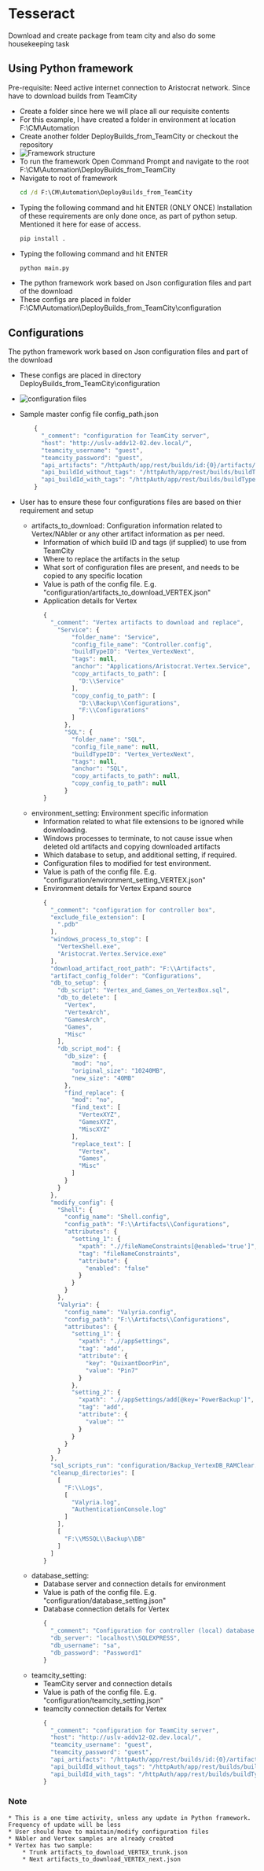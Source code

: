 # Tesseract
Download and create package from team city and also do some housekeeping task

## Using Python framework
Pre-requisite: Need active internet connection to Aristocrat network. Since have to download builds from TeamCity

* Create a folder since here we will place all our requisite contents
* For this example, I have created a folder in environment at location F:\CM\Automation 
* Create another folder DeployBuilds_from_TeamCity or checkout the repository
* ![Framework structure](./graphics/documentation/framework_structure.png)
* To run the framework
Open Command Prompt and navigate to the root F:\CM\Automation\DeployBuilds_from_TeamCity
* Navigate to root of framework
    ```cmd
    cd /d F:\CM\Automation\DeployBuilds_from_TeamCity
    ```
* Typing the following command and hit ENTER (ONLY ONCE)
Installation of these requirements are only done once, as part of python setup. Mentioned it here for ease of access.
    ```cmd
    pip install .
    ```
* Typing the following command and hit ENTER
    ```cmd
    python main.py
    ```
* The python framework work based on Json configuration files and part of the download 
* These configs are placed in folder F:\CM\Automation\DeployBuilds_from_TeamCity\configuration

## Configurations
The python framework work based on Json configuration files and part of the download 
* These configs are placed in directory DeployBuilds_from_TeamCity\configuration
* ![configuration files](./graphics/documentation/config_files.png)
* Sample master config file config_path.json
    ```javascript
        {
          "_comment": "configuration for TeamCity server",
          "host": "http://uslv-addv12-02.dev.local/",
          "teamcity_username": "guest",
          "teamcity_password": "guest",
          "api_artifacts": "/httpAuth/app/rest/builds/id:{0}/artifacts/children",
          "api_buildId_without_tags": "/httpAuth/app/rest/builds/buildType:{0},status:success",
          "api_buildId_with_tags": "/httpAuth/app/rest/builds/buildType:{0},status:success,tags:({1})"
        }
    ```

* User has to ensure these four configurations files are based on thier requirement and setup

    * artifacts_to_download: Configuration information related to Vertex/NAbler or any other artifact information as per need.
        * Information of which build ID and tags (if supplied) to use from TeamCity
        * Where to replace the artifacts in the setup
        * What sort of configuration files are present, and needs to be copied to any specific location
        * Value is path of the config file. E.g. "configuration/artifacts_to_download_VERTEX.json"
        * Application details for Vertex
            ```javascript
            {
              "_comment": "Vertex artifacts to download and replace",
                "Service": {
                    "folder_name": "Service",
                    "config_file_name": "Controller.config",
                    "buildTypeID": "Vertex_VertexNext",
                    "tags": null,
                    "anchor": "Applications/Aristocrat.Vertex.Service",
                    "copy_artifacts_to_path": [
                      "D:\\Service"
                    ],
                    "copy_config_to_path": [
                      "D:\\Backup\\Configurations",
                      "F:\\Configurations"
                    ]
                  },
                  "SQL": {
                    "folder_name": "SQL",
                    "config_file_name": null,
                    "buildTypeID": "Vertex_VertexNext",
                    "tags": null,
                    "anchor": "SQL",
                    "copy_artifacts_to_path": null,
                    "copy_config_to_path": null
                  }
            }
            ```
    * environment_setting: Environment specific information 
        * Information related to what file extensions to be ignored while downloading. 
        * Windows processes to terminate, to not cause issue when deleted old artifacts and copying downloaded artifacts
        * Which database to setup, and additional setting, if required.
        * Configuration files to modified for test environment. 
        * Value is path of the config file. E.g. "configuration/environment_setting_VERTEX.json"
        * Environment details for Vertex Expand source
            ```javascript
            {
              "_comment": "configuration for controller box",
              "exclude_file_extension": [
                ".pdb"
              ],
              "windows_process_to_stop": [
                "VertexShell.exe",
                "Aristocrat.Vertex.Service.exe"
              ],
              "download_artifact_root_path": "F:\\Artifacts",
              "artifact_config_folder": "Configurations",
              "db_to_setup": {
                "db_script": "Vertex_and_Games_on_VertexBox.sql",
                "db_to_delete": [
                  "Vertex",
                  "VertexArch",
                  "GamesArch",
                  "Games",
                  "Misc"
                ],
                "db_script_mod": {
                  "db_size": {
                    "mod": "no",
                    "original_size": "10240MB",
                    "new_size": "40MB"
                  },
                  "find_replace": {
                    "mod": "no",
                    "find_text": [
                      "VertexXYZ",
                      "GamesXYZ",
                      "MiscXYZ"
                    ],
                    "replace_text": [
                      "Vertex",
                      "Games",
                      "Misc"
                    ]
                  }
                }
              },
              "modify_config": {
                "Shell": {
                  "config_name": "Shell.config",
                  "config_path": "F:\\Artifacts\\Configurations",
                  "attributes": {
                    "setting_1": {
                      "xpath": ".//fileNameConstraints[@enabled='true']",
                      "tag": "fileNameConstraints",
                      "attribute": {
                        "enabled": "false"
                      }
                    }
                  }
                },
                "Valyria": {
                  "config_name": "Valyria.config",
                  "config_path": "F:\\Artifacts\\Configurations",
                  "attributes": {
                    "setting_1": {
                      "xpath": ".//appSettings",
                      "tag": "add",
                      "attribute": {
                        "key": "QuixantDoorPin",
                        "value": "Pin7"
                      }
                    },
                    "setting_2": {
                      "xpath": ".//appSettings/add[@key='PowerBackup']",
                      "tag": "add",
                      "attribute": {
                        "value": ""
                      }
                    }
                  }
                }
              },
              "sql_scripts_run": "configuration/Backup_VertexDB_RAMClear.sql",
              "cleanup_directories": [
                [
                  "F:\\Logs",
                  [
                    "Valyria.log",
                    "AuthenticationConsole.log"
                  ]
                ],
                [
                  "F:\\MSSQL\\Backup\\DB"
                ]
              ]
            }
            ```
    * database_setting: 
        * Database server and connection details for environment
        * Value is path of the config file. E.g. "configuration/database_setting.json"
        * Database connection details for Vertex
            ```javascript
            {
              "_comment": "Configuration for controller (local) database server",
              "db_server": "localhost\\SQLEXPRESS",
              "db_username": "sa",
              "db_password": "Password1"
            }
            ```        
    * teamcity_setting:
        * TeamCity server and connection details
        * Value is path of the config file. E.g. "configuration/teamcity_setting.json"
        * teamcity connection details for Vertex
            ```javascript
            {
              "_comment": "configuration for TeamCity server",
              "host": "http://uslv-addv12-02.dev.local/",
              "teamcity_username": "guest",
              "teamcity_password": "guest",
              "api_artifacts": "/httpAuth/app/rest/builds/id:{0}/artifacts/children",
              "api_buildId_without_tags": "/httpAuth/app/rest/builds/buildType:{0},status:success",
              "api_buildId_with_tags": "/httpAuth/app/rest/builds/buildType:{0},status:success,tags:({1})"
            }
            ``` 

### Note
    * This is a one time activity, unless any update in Python framework. Frequency of update will be less
    * User should have to maintain/modify configuration files
    * NAbler and Vertex samples are already created
    * Vertex has two sample:
        * Trunk artifacts_to_download_VERTEX_trunk.json
        * Next artifacts_to_download_VERTEX_next.json
